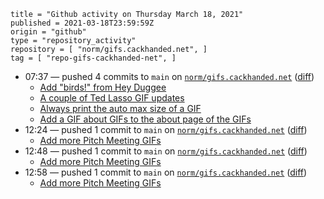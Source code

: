 ```
title = "Github activity on Thursday March 18, 2021"
published = 2021-03-18T23:59:59Z
origin = "github"
type = "repository_activity"
repository = [ "norm/gifs.cackhanded.net", ]
tag = [ "repo-gifs-cackhanded-net", ]
```

* 07:37 — pushed 4 commits to `main` on [`norm/gifs.cackhanded.net`](https://github.com/norm/gifs.cackhanded.net) ([diff](https://github.com/norm/gifs.cackhanded.net/compare/e2fab2c7c1183b034a83017d69a1ed98bad0df01..7c0f871482ffef3fafefa16c5fee4d137fdc7b9b))
  * [Add "birds!" from Hey Duggee](https://github.com/norm/gifs.cackhanded.net/commit/af3aa6590ce5bd8c8f3116b6f42f45f8a138f76c)
  * [A couple of Ted Lasso GIF updates](https://github.com/norm/gifs.cackhanded.net/commit/f6f9b17e72c290858248af35dca0f6e81f66ff82)
  * [Always print the auto max size of a GIF](https://github.com/norm/gifs.cackhanded.net/commit/11f891f584ec13ed8afb8af398971e3098da84dd)
  * [Add a GIF about GIFs to the about page of the GIFs](https://github.com/norm/gifs.cackhanded.net/commit/7c0f871482ffef3fafefa16c5fee4d137fdc7b9b)
* 12:24 — pushed 1 commit to `main` on [`norm/gifs.cackhanded.net`](https://github.com/norm/gifs.cackhanded.net) ([diff](https://github.com/norm/gifs.cackhanded.net/compare/7c0f871482ffef3fafefa16c5fee4d137fdc7b9b..1b7f5039749394244a6adb94aa3a8e086c3ac9c6))
  * [Add more Pitch Meeting GIFs](https://github.com/norm/gifs.cackhanded.net/commit/1b7f5039749394244a6adb94aa3a8e086c3ac9c6)
* 12:48 — pushed 1 commit to `main` on [`norm/gifs.cackhanded.net`](https://github.com/norm/gifs.cackhanded.net) ([diff](https://github.com/norm/gifs.cackhanded.net/compare/1b7f5039749394244a6adb94aa3a8e086c3ac9c6..14ead26fdb60f67b0d8471fc9d860f56ea5943dc))
  * [Add more Pitch Meeting GIFs](https://github.com/norm/gifs.cackhanded.net/commit/14ead26fdb60f67b0d8471fc9d860f56ea5943dc)
* 12:58 — pushed 1 commit to `main` on [`norm/gifs.cackhanded.net`](https://github.com/norm/gifs.cackhanded.net) ([diff](https://github.com/norm/gifs.cackhanded.net/compare/14ead26fdb60f67b0d8471fc9d860f56ea5943dc..4b044ed0b56960bb6934d1b23337cc0872d993dc))
  * [Add more Pitch Meeting GIFs](https://github.com/norm/gifs.cackhanded.net/commit/4b044ed0b56960bb6934d1b23337cc0872d993dc)
